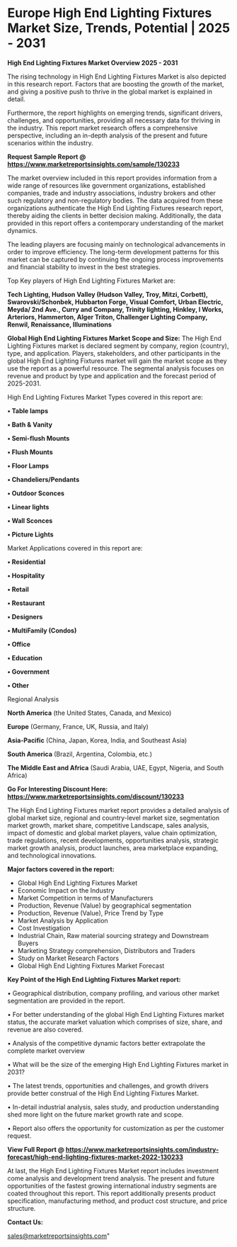# Europe High End Lighting Fixtures Market Size, Trends, Potential | 2025 - 2031

<Strong> High End Lighting Fixtures Market Overview 2025 - 2031</strong>

The rising technology in High End Lighting Fixtures Market is also depicted in this research report. Factors that are boosting the growth of the market, and giving a positive push to thrive in the global market is explained in detail.

Furthermore, the report highlights on emerging trends, significant drivers, challenges, and opportunities, providing all necessary data for thriving in the industry. This report market research offers a comprehensive perspective, including an in-depth analysis of the present and future scenarios within the industry.

<strong>Request Sample Report @ <a href=https://www.marketreportsinsights.com/sample/130233>https://www.marketreportsinsights.com/sample/130233</a></strong>

The market overview included in this report provides information from a wide range of resources like government organizations, established companies, trade and industry associations, industry brokers and other such regulatory and non-regulatory bodies. The data acquired from these organizations authenticate the High End Lighting Fixtures research report, thereby aiding the clients in better decision making. Additionally, the data provided in this report offers a contemporary understanding of the market dynamics.

The leading players are focusing mainly on technological advancements in order to improve efficiency. The long-term development patterns for this market can be captured by continuing the ongoing process improvements and financial stability to invest in the best strategies.

Top Key players of High End Lighting Fixtures Market are:

<strong>Tech Lighting, Hudson Valley (Hudson Valley, Troy, Mitzi, Corbett), Swarovski/Schonbek, Hubbarton Forge, Visual Comfort, Urban Electric, Meyda/ 2nd Ave., Curry and Company, Trinity lighting, Hinkley, I Works, Arteriors, Hammerton, Alger Triton, Challenger Lighting Company, Renwil, Renaissance, Illuminations</strong>

<strong><b>Global High End Lighting Fixtures Market Scope and Size:</b></strong>
The High End Lighting Fixtures market is declared segment by company, region (country), type, and application. Players, stakeholders, and other participants in the global High End Lighting Fixtures market will gain the market scope as they use the report as a powerful resource. The segmental analysis focuses on revenue and product by type and application and the forecast period of 2025-2031.

High End Lighting Fixtures Market Types covered in this report are:

<strong>• Table lamps

• Bath & Vanity

• Semi-flush Mounts

• Flush Mounts

• Floor Lamps

• Chandeliers/Pendants

• Outdoor Sconces

• Linear lights

• Wall Sconces

• Picture Lights</strong>

Market Applications covered in this report are:

<strong>• Residential

• Hospitality

• Retail

• Restaurant

• Designers

• MultiFamily (Condos)

• Office

• Education

• Government

• Other</strong> 

Regional Analysis

<strong>North America</strong> (the United States, Canada, and Mexico)

<strong>Europe</strong> (Germany, France, UK, Russia, and Italy)

<strong>Asia-Pacific</strong> (China, Japan, Korea, India, and Southeast Asia)

<strong>South America</strong> (Brazil, Argentina, Colombia, etc.)

<strong>The Middle East and Africa</strong> (Saudi Arabia, UAE, Egypt, Nigeria, and South Africa)

<strong>Go For Interesting Discount Here: <a href=https://www.marketreportsinsights.com/discount/130233>https://www.marketreportsinsights.com/discount/130233</a></strong>

The High End Lighting Fixtures market report provides a detailed analysis of global market size, regional and country-level market size, segmentation market growth, market share, competitive Landscape, sales analysis, impact of domestic and global market players, value chain optimization, trade regulations, recent developments, opportunities analysis, strategic market growth analysis, product launches, area marketplace expanding, and technological innovations.

<strong><b>Major factors covered in the report:</b></strong>
<ul>
  <li>Global High End Lighting Fixtures Market </li>
  <li>Economic Impact on the Industry</li>
  <li>Market Competition in terms of Manufacturers</li>
  <li>Production, Revenue (Value) by geographical segmentation</li>
  <li>Production, Revenue (Value), Price Trend by Type</li>
  <li>Market Analysis by Application</li>
  <li>Cost Investigation</li>
  <li>Industrial Chain, Raw material sourcing strategy and Downstream Buyers</li>
  <li>Marketing Strategy comprehension, Distributors and Traders</li>
  <li>Study on Market Research Factors</li>
  <li>Global High End Lighting Fixtures Market Forecast</li>
</ul>

<strong><b>Key Point of the High End Lighting Fixtures Market report:</b></strong>

• Geographical distribution, company profiling, and various other market segmentation are provided in the report.

• For better understanding of the global High End Lighting Fixtures market status, the accurate market valuation which comprises of size, share, and revenue are also covered.

• Analysis of the competitive dynamic factors better extrapolate the complete market overview

• What will be the size of the emerging High End Lighting Fixtures market in 2031?

• The latest trends, opportunities and challenges, and growth drivers provide better construal of the High End Lighting Fixtures Market.

• In-detail industrial analysis, sales study, and production understanding shed more light on the future market growth rate and scope.

• Report also offers the opportunity for customization as per the customer request.

<strong><b>View Full Report @ <a href=https://www.marketreportsinsights.com/industry-forecast/high-end-lighting-fixtures-market-2022-130233>https://www.marketreportsinsights.com/industry-forecast/high-end-lighting-fixtures-market-2022-130233</a></b></strong>


At last, the High End Lighting Fixtures Market report includes investment come analysis and development trend analysis. The present and future opportunities of the fastest growing international industry segments are coated throughout this report. This report additionally presents product specification, manufacturing method, and product cost structure, and price structure.

<strong>Contact Us:</strong>

sales@marketreportsinsights.com"
